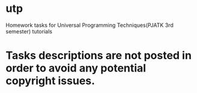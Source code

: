 # utp
Homework tasks for Universal Programming Techniques(PJATK 3rd semester) tutorials

# Tasks descriptions are not posted in order to avoid any potential copyright issues.
